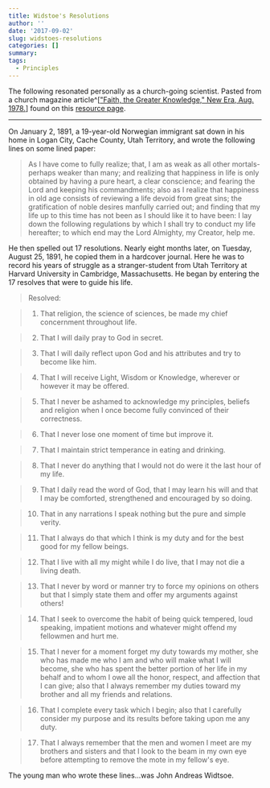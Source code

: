 ```yaml
---
title: Widstoe's Resolutions
author: ''
date: '2017-09-02'
slug: widstoes-resolutions
categories: []
summary:
tags:
  - Principles
---
```

The following resonated personally as a church-going scientist. Pasted from a church magazine article^[["Faith, the Greater Knowledge," New Era, Aug. 1978.](https://www.churchofjesuschrist.org/study/new-era/1978/08/faith-the-greater-knowledge?lang=eng)] found on this [resource page](https://www.churchofjesuschrist.org/study/manual/the-gospel-and-the-productive-life-student-manual/chapter-3?lang=eng).

-----

On January 2, 1891, a 19-year-old Norwegian immigrant sat down in his home in Logan City, Cache County, Utah Territory, and wrote the following lines on some lined paper:

> As I have come to fully realize; that, I am as weak as all other mortals-perhaps weaker than many; and realizing that happiness in life is only obtained by having a pure heart, a clear conscience; and fearing the Lord and keeping his commandments; also as I realize that happiness in old age consists of reviewing a life devoid from great sins; the gratification of noble desires manfully carried out; and finding that my life up to this time has not been as I should like it to have been: I lay down the following regulations by which I shall try to conduct my life hereafter; to which end may the Lord Almighty, my Creator, help me.

He then spelled out 17 resolutions. Nearly eight months later, on Tuesday, August 25, 1891, he copied them in a hardcover journal. Here he was to record his years of struggle as a stranger-student from Utah Territory at Harvard University in Cambridge, Massachusetts. He began by entering the 17 resolves that were to guide his life.

> Resolved:

> 1. That religion, the science of sciences, be made my chief concernment throughout life.

> 2. That I will daily pray to God in secret.

> 3. That I will daily reflect upon God and his attributes and try to become like him.

> 4. That I will receive Light, Wisdom or Knowledge, wherever or however it may be offered.

> 5. That I never be ashamed to acknowledge my principles, beliefs and religion when I once become fully convinced of their correctness.

> 6. That I never lose one moment of time but improve it.

> 7. That I maintain strict temperance in eating and drinking.

> 8. That I never do anything that I would not do were it the last hour of my life.

> 9. That I daily read the word of God, that I may learn his will and that I may be comforted, strengthened and encouraged by so doing.

> 10. That in any narrations I speak nothing but the pure and simple verity.

> 11. That I always do that which I think is my duty and for the best good for my fellow beings.

> 12. That I live with all my might while I do live, that I may not die a living death.

> 13. That I never by word or manner try to force my opinions on others but that I simply state them and offer my arguments against others!

> 14. That I seek to overcome the habit of being quick tempered, loud speaking, impatient motions and whatever might offend my fellowmen and hurt me.

> 15. That I never for a moment forget my duty towards my mother, she who has made me who I am and who will make what I will become, she who has spent the better portion of her life in my behalf and to whom I owe all the honor, respect, and affection that I can give; also that I always remember my duties toward my brother and all my friends and relations.

> 16. That I complete every task which I begin; also that I carefully consider my purpose and its results before taking upon me any duty.

> 17. That I always remember that the men and women I meet are my brothers and sisters and that I look to the beam in my own eye before attempting to remove the mote in my fellow's eye.

The young man who wrote these lines...was John Andreas Widtsoe.